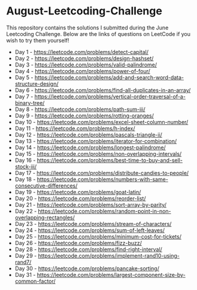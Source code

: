 # August-Leetcoding-Challenge

This repository contains the solutions I submitted during the June Leetcoding Challenge. Below are the links of questions on LeetCode if you wish to try them yourself!

* Day 1 - https://leetcode.com/problems/detect-capital/
* Day 2 - https://leetcode.com/problems/design-hashset/
* Day 3 - https://leetcode.com/problems/valid-palindrome/
* Day 4 - https://leetcode.com/problems/power-of-four/
* Day 5 - https://leetcode.com/problems/add-and-search-word-data-structure-design/
* Day 6 - https://leetcode.com/problems/find-all-duplicates-in-an-array/
* Day 7 - https://leetcode.com/problems/vertical-order-traversal-of-a-binary-tree/
* Day 8 - https://leetcode.com/problems/path-sum-iii/
* Day 9 - https://leetcode.com/problems/rotting-oranges/
* Day 10 - https://leetcode.com/problems/excel-sheet-column-number/
* Day 11 - https://leetcode.com/problems/h-index/
* Day 12 - https://leetcode.com/problems/pascals-triangle-ii/
* Day 13 - https://leetcode.com/problems/iterator-for-combination/
* Day 14 - https://leetcode.com/problems/longest-palindrome/
* Day 15 - https://leetcode.com/problems/non-overlapping-intervals/
* Day 16 - https://leetcode.com/problems/best-time-to-buy-and-sell-stock-iii/
* Day 17 - https://leetcode.com/problems/distribute-candies-to-people/
* Day 18 - https://leetcode.com/problems/numbers-with-same-consecutive-differences/
* Day 19 - https://leetcode.com/problems/goat-latin/
* Day 20 - https://leetcode.com/problems/reorder-list/
* Day 21 - https://leetcode.com/problems/sort-array-by-parity/
* Day 22 - https://leetcode.com/problems/random-point-in-non-overlapping-rectangles/
* Day 23 - https://leetcode.com/problems/stream-of-characters/
* Day 24 - https://leetcode.com/problems/sum-of-left-leaves/
* Day 25 - https://leetcode.com/problems/minimum-cost-for-tickets/
* Day 26 - https://leetcode.com/problems/fizz-buzz/
* Day 28 - https://leetcode.com/problems/find-right-interval/
* Day 29 - https://leetcode.com/problems/implement-rand10-using-rand7/
* Day 30 - https://leetcode.com/problems/pancake-sorting/
* Day 31 - https://leetcode.com/problems/largest-component-size-by-common-factor/

